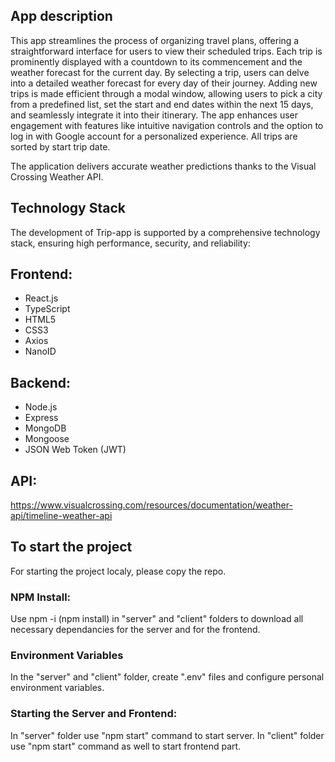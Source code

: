 ## App description

This app streamlines the process of organizing travel plans, offering a straightforward interface for users to view their scheduled trips. Each trip is prominently displayed with a countdown to its commencement and the weather forecast for the current day. By selecting a trip, users can delve into a detailed weather forecast for every day of their journey. Adding new trips is made efficient through a modal window, allowing users to pick a city from a predefined list, set the start and end dates within the next 15 days, and seamlessly integrate it into their itinerary. The app enhances user engagement with features like intuitive navigation controls and the option to log in with Google account for a personalized experience. All trips are sorted by start trip date. 

The application delivers accurate weather predictions thanks to the Visual Crossing Weather API.


## Technology Stack
The development of Trip-app is supported by a comprehensive technology stack, ensuring high performance, security, and reliability:

## Frontend:
* React.js
* TypeScript
* HTML5
* CSS3
* Axios
* NanoID

## Backend:
* Node.js
* Express
* MongoDB
* Mongoose
* JSON Web Token (JWT)

## API: 
https://www.visualcrossing.com/resources/documentation/weather-api/timeline-weather-api


## To start the project
For starting the project localy, please copy the repo. 

### NPM Install:
Use npm -i (npm install) in "server" and "client" folders to download all necessary dependancies for the server and for the frontend.

### Environment Variables
In the "server" and "client" folder, create ".env" files and configure personal environment variables.

### Starting the Server and Frontend:
In "server" folder use "npm start" command to start server.
In "client" folder use "npm start" command as well to start frontend part.
